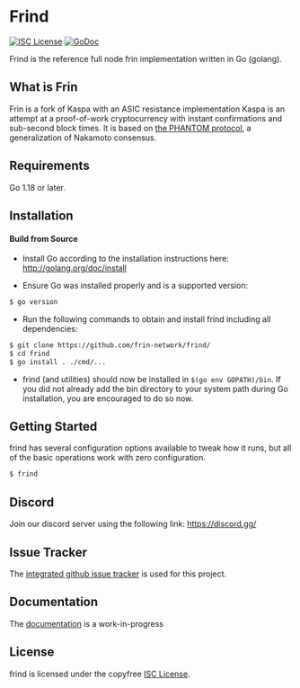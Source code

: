 
Frind
====

[![ISC License](http://img.shields.io/badge/license-ISC-blue.svg)](https://choosealicense.com/licenses/isc/)
[![GoDoc](https://img.shields.io/badge/godoc-reference-blue.svg)](http://godoc.org/github.com/frin-network/frind/)

Frind is the reference full node frin implementation written in Go (golang).

## What is Frin

Frin is a fork of Kaspa with an ASIC resistance implementation
Kaspa is an attempt at a proof-of-work cryptocurrency with instant confirmations and sub-second block times. It is based on [the PHANTOM protocol](https://eprint.iacr.org/2018/104.pdf), a generalization of Nakamoto consensus.

## Requirements

Go 1.18 or later.

## Installation

#### Build from Source

- Install Go according to the installation instructions here:
  http://golang.org/doc/install

- Ensure Go was installed properly and is a supported version:

```bash
$ go version
```

- Run the following commands to obtain and install frind including all dependencies:

```bash
$ git clone https://github.com/frin-network/frind/
$ cd frind
$ go install . ./cmd/...
```

- frind (and utilities) should now be installed in `$(go env GOPATH)/bin`. If you did
  not already add the bin directory to your system path during Go installation,
  you are encouraged to do so now.


## Getting Started

frind has several configuration options available to tweak how it runs, but all
of the basic operations work with zero configuration.

```bash
$ frind
```

## Discord
Join our discord server using the following link: https://discord.gg/

## Issue Tracker

The [integrated github issue tracker](https://github.com/frin-network/frind/issues)
is used for this project.


## Documentation

The [documentation](https://github.com/frin-network/docs) is a work-in-progress

## License

frind is licensed under the copyfree [ISC License](https://choosealicense.com/licenses/isc/).

